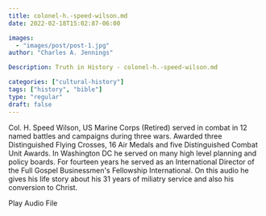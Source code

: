 ```yaml
---
title: colonel-h.-speed-wilson.md
date: 2022-02-18T15:02:87-06:00

images:
  - "images/post/post-1.jpg"
author: "Charles A. Jennings"

Description: Truth in History - colonel-h.-speed-wilson.md

categories: ["cultural-history"]
tags: ["history", "bible"]
type: "regular"
draft: false
---
```


Col. H. Speed Wilson, US Marine Corps (Retired) served in combat in 12 named battles and campaigns during three wars.  Awarded three Distinguished Flying Crosses, 16 Air Medals and five Distinguished Combat Unit Awards.  In Washington DC he served on many high level planning and policy boards.  For fourteen years he served as an International Director of the Full Gospel Businessmen's Fellowship International.  On this audio he gives his life story about his 31 years of miliatry service and also his conversion to Christ.

Play Audio File